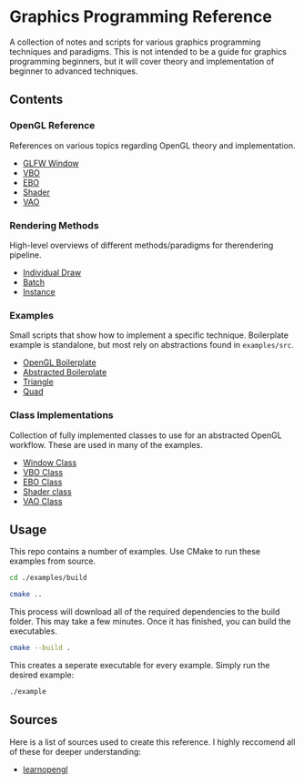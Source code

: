 # Graphics Programming Reference
A collection of notes and scripts for various graphics programming techniques and paradigms. This is not intended to be a guide for graphics programming beginners, but it will cover theory and implementation of beginner to advanced techniques.


## Contents

### OpenGL Reference
References on various topics regarding OpenGL theory and implementation. 
- [GLFW Window](./opengl_reference/window.md)
- [VBO](./opengl_reference/vbo.md)
- [EBO](./opengl_reference/ebo.md)
- [Shader](./opengl_reference/shader.md)
- [VAO](./opengl_reference/vao.md)

### Rendering Methods
High-level overviews of different methods/paradigms for therendering pipeline.
- [Individual Draw](./rendering_methods/individual_draw_rendering.md)
- [Batch](./rendering_methods/batch_rendering.md)
- [Instance](./rendering_methods/instance_rendering.md)

### Examples
Small scripts that show how to implement a specific technique.
Boilerplate example is standalone, but most rely on abstractions found in `examples/src`. 
- [OpenGL Boilerplate](./examples/01_boilerplate.cpp)
- [Abstracted Boilerplate](./examples/02_abstracted_boilerplate.cpp)
- [Triangle](./examples/03_triangle.cpp)
- [Quad](./examples/04_quad.cpp)

### Class Implementations
Collection of fully implemented classes to use for an abstracted OpenGL workflow. 
These are used in many of the examples. 
- [Window Class](./examples/src/window.cpp)
- [VBO Class](./examples/src/vbo.cpp)
- [EBO Class](./examples/src/ebo.cpp)
- [Shader class](./examples/src/shader.cpp)
- [VAO Class](./examples/src/vao.cpp)

## Usage
This repo contains a number of examples. Use CMake to run these examples from source.

```bash
cd ./examples/build

cmake ..
```

This process will download all of the required dependencies to the build folder. This may take a few minutes. Once it has finished, you can build the executables. 

```bash
cmake --build .

```

This creates a seperate executable for every example. Simply run the desired example:

```bash
./example
```

## Sources
Here is a list of sources used to create this reference. I highly reccomend all of these for deeper understanding:
- [learnopengl](https://learnopengl.com)